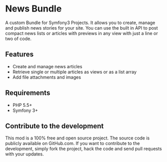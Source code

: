 # News Bundle

A custom Bundle for Symfony3 Projects. It allows you to 
create, manage and publish news stories for your site. You can use the built in API to post compact news lists 
or articles with previews in any view with just a line or two of code.

## Features

- Create and manage news articles
- Retrieve single or multiple articles as views or as a list array
- Add file attachments and images

## Requirements

- PHP 5.5+
- Symfony 3+

## Contribute to the development

This mod is a 100% free and open source project. The source code is publicly available on GitHub.com. If you want to contribute to the development, simply fork the project, hack the code and send pull requests with your updates.

